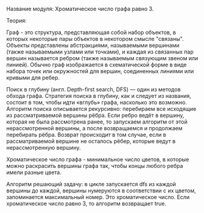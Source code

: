Название модуля: Хроматическое число графа равно 3.

Теория:

Граф - это структура, представляющая собой набор объектов, в которых некоторые пары объектов в некотором смысле "связаны". Объекты представлены абстракциями, называемыми вершинами (также называемыми узлами или точками), и каждая из связанных пар вершин называется ребром (также называемым связующим звеном или линией). Обычно граф изображается в схематической форме в виде набора точек или окружностей для вершин, соединенных линиями или кривыми для ребер.

Поиск в глубину (англ. Depth-first search, DFS) — один из методов обхода графа. Стратегия поиска в глубину, как и следует из названия, состоит в том, чтобы идти «вглубь» графа, насколько это возможно. Алгоритм поиска описывается рекурсивно: перебираем все исходящие из рассматриваемой вершины рёбра. Если ребро ведёт в вершину, которая не была рассмотрена ранее, то запускаем алгоритм от этой нерассмотренной вершины, а после возвращаемся и продолжаем перебирать рёбра. Возврат происходит в том случае, если в рассматриваемой вершине не осталось рёбер, которые ведут в нерассмотренную вершину.

Хроматическое число графа - минимальное число цветов, в которые можно раскрасить вершины графа так, чтобы концы любого ребра имели разные цвета.

Алгоритм решающий задачу: в цикле запускается dfs из каждой вершины до каждой, вершины нумеруются в соответствии с их цветом, запоминается максимальный номер. Это хроматическое число. Если хроматическое число равно 3, то алгоритм возвращает true. 
